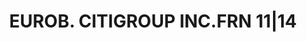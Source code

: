 ---
layout: asset
title: EUROB. CITIGROUP INC.FRN 11|14                              
isin: US172967CS87
---